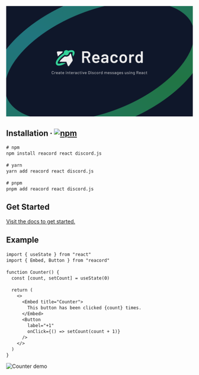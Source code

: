 <center>
  <img src="packages/website/src/assets/banner.png" alt="Reacord: Create interactive Discord messages using React">
</center>

## Installation ∙ [![npm](https://img.shields.io/npm/v/reacord?color=blue&style=flat-square)](https://www.npmjs.com/package/reacord)

```console
# npm
npm install reacord react discord.js

# yarn
yarn add reacord react discord.js

# pnpm
pnpm add reacord react discord.js

```

## Get Started

[Visit the docs to get started.](https://reacord.mapleleaf.dev/guides/getting-started)

## Example

<!-- prettier-ignore -->
```tsx
import { useState } from "react"
import { Embed, Button } from "reacord"

function Counter() {
  const [count, setCount] = useState(0)

  return (
    <>
      <Embed title="Counter">
        This button has been clicked {count} times.
      </Embed>
      <Button
        label="+1"
        onClick={() => setCount(count + 1)}
      />
    </>
  )
}
```

![Counter demo](./reacord-counter-demo.gif)
